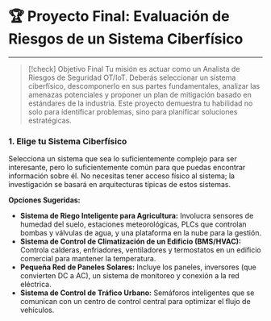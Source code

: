 
# 🏆 Proyecto Final: Evaluación de Riesgos de un Sistema Ciberfísico

---

> [!check] Objetivo Final
> Tu misión es actuar como un Analista de Riesgos de Seguridad OT/IoT. Deberás seleccionar un sistema ciberfísico, descomponerlo en sus partes fundamentales, analizar las amenazas potenciales y proponer un plan de mitigación basado en estándares de la industria. Este proyecto demuestra tu habilidad no solo para identificar problemas, sino para planificar soluciones estratégicas.

### 1. Elige tu Sistema Ciberfísico

Selecciona un sistema que sea lo suficientemente complejo para ser interesante, pero lo suficientemente común para que puedas encontrar información sobre él. No necesitas tener acceso físico al sistema; la investigación se basará en arquitecturas típicas de estos sistemas.

**Opciones Sugeridas:**
-   **Sistema de Riego Inteligente para Agricultura:** Involucra sensores de humedad del suelo, estaciones meteorológicas, PLCs que controlan bombas y válvulas de agua, y una plataforma en la nube para la gestión.
-   **Sistema de Control de Climatización de un Edificio (BMS/HVAC):** Controla calderas, enfriadores, ventiladores y termostatos en un edificio comercial para mantener la temperatura.
-   **Pequeña Red de Paneles Solares:** Incluye los paneles, inversores (que convierten DC a AC), un sistema de monitoreo y conexión a la red eléctrica.
-   **Sistema de Control de Tráfico Urbano:** Semáforos inteligentes que se comunican con un centro de control central para optimizar el flujo de vehículos.
